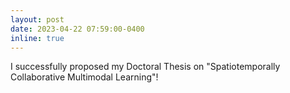 ```yaml
---
layout: post
date: 2023-04-22 07:59:00-0400
inline: true
---
```


I successfully proposed my Doctoral Thesis on "Spatiotemporally Collaborative Multimodal Learning"!